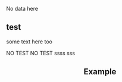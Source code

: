 No data here

## test


some text here too




NO TEST
NO TEST
ssss
sss


<div id="metatavu-custom-footer"><div align="center">
    <h2>Example</h2>
</div></div>
